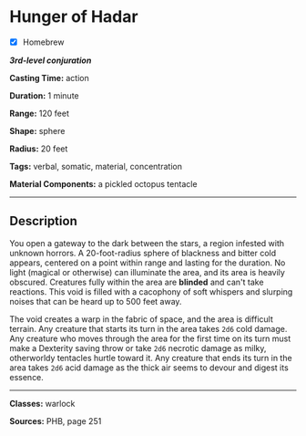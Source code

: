 # Hunger of Hadar

- [x] Homebrew

***3rd-level conjuration***

**Casting Time:** action

**Duration:** 1 minute

**Range:** 120 feet

**Shape:** sphere

**Radius:** 20 feet

**Tags:** verbal, somatic, material, concentration

**Material Components:** a pickled octopus tentacle

---

## Description
You open a gateway to the dark between the stars, a region infested with unknown horrors. A 20-foot-radius sphere of blackness and bitter cold appears, centered on a point within range and lasting for the duration. No light (magical or otherwise) can illuminate the area, and its area is heavily obscured. Creatures fully within the area are **blinded** and can't take reactions. This void is filled with a cacophony of soft whispers and slurping noises that can be heard up to 500 feet away.

The void creates a warp in the fabric of space, and the area is difficult terrain. Any creature that starts its turn in the area takes `2d6` cold damage. Any creature who moves through the area for the first time on its turn must make a Dexterity saving throw or take `2d6` necrotic damage as milky, otherworldy tentacles hurtle toward it. Any creature that ends its turn in the area takes `2d6` acid damage as the thick air seems to devour and digest its essence.

---

**Classes:** warlock

**Sources:** PHB, page 251
